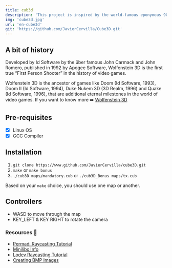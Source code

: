 ```yaml
---
title: cub3d
description: 'This project is inspired by the world-famous eponymous 90’s game, which was the first FPS ever. The goal will be to find your game inside a maze.'
img: 'cube3d.jpg'
url: 'en-cube3d'
git: 'https://github.com/JavierCervilla/Cube3D.git'
---
```


## A bit of history
Developed by Id Software by the über famous John Carmack and John Romero, published in 1992 by Apogee Software, Wolfenstein 3D is the first true “First Person
Shooter” in the history of video games.

Wolfenstein 3D is the ancestor of games like Doom (Id Software, 1993), Doom II
(Id Software, 1994), Duke Nukem 3D (3D Realm, 1996) and Quake (Id Software, 1996),
that are additional eternal milestones in the world of video games.
If you want to know more :arrow_right: [Wolfenstein 3D](https://es.wikipedia.org/wiki/Wolfenstein_3D)

## Pre-requisites
- [x] Linux OS
- [x] GCC Compiler

## Installation
1. `git clone https://www.github.com/JavierCervilla/cube3D.git`
2. `make` or `make bonus`
3. `./cub3D maps/mandatory.cub` or `./cub3D_Bonus maps/tx.cub`

Based on your `make` choice, you should use one map or another.

## Controllers

- WASD to move through the map
- KEY_LEFT & KEY RIGHT to rotate the camera


### Resources :book:
+ [Permadi Raycasting Tutorial](https://permadi.com/1996/05/ray-casting-tutorial-table-of-contents/)
+ [Minilibx Info](https://qst0.github.io/ft_libgfx/)
+ [Lodev Raycasting Tutorial](https://lodev.org/cgtutor/raycasting.html)
+ [Creating BMP Images](http://ricardolovelace.com/creating-bitmap-images-with-c-on-windows.html)